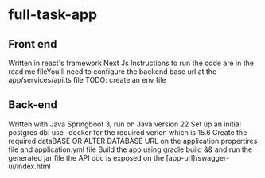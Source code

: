 # full-task-app

## Front end
Written in react's framework Next Js
Instructions to run the code are in the read me fileYou'll need to configure the backend base url at the app/services/api.ts file
TODO: create an env file

## Back-end
Written with Java Springboot 3, run on Java version 22
Set up an initial postgres db: use- docker for the required verion which is 15.6
Create the required dataBASE OR ALTER DATABASE URL on the application.propertires file and application.yml file
Build the app using gradle build && and run the generated jar file
the API doc is exposed on the [app-url]/swagger-ui/index.html

